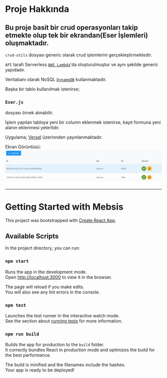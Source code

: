 # Proje Hakkında
## Bu proje basit bir crud operasyonları takip etmekte olup tek bir ekrandan(Eser İşlemleri) oluşmaktadır.

`crud-utils` dosyası generic olarak crud işlemlerini gerçekleştirmektedir.

`API` tarafı Serverless [`AWS Lambda`](https://aws.amazon.com/tr/lambda/?nc2=h_ql_prod_cp_lbd)'da oluşturulmuştur ve aynı şekilde generic yapıdadır.

Veritabanı olarak NoSQL [`DynamoDB`](https://aws.amazon.com/tr/dynamodb/?nc2=h_ql_prod_serv_ddb) kullanmaktadır.

Başka bir tablo kullanılmak istenirse;
### `Eser.js`
dosyası örnek alınabilir.

İşlem yapılan tabloya yeni bir column eklenmek istenirse, kayıt formuna yeni alanın eklenmesi yeterlidir.

Uygulama; [Versel](https://ktb-ui.vercel.app/) üzerinnden yayınlanmaktadır.

Ekran Görüntüsü:
![alt text](KTB_.png?raw=true)
_________________________________________________
# Getting Started with Mebsis

This project was bootstrapped with [Create React App](https://github.com/facebook/create-react-app).

## Available Scripts

In the project directory, you can run:

### `npm start`

Runs the app in the development mode.\
Open [http://localhost:3000](http://localhost:3000) to view it in the browser.

The page will reload if you make edits.\
You will also see any lint errors in the console.

### `npm test`

Launches the test runner in the interactive watch mode.\
See the section about [running tests](https://facebook.github.io/create-react-app/docs/running-tests) for more information.

### `npm run build`

Builds the app for production to the `build` folder.\
It correctly bundles React in production mode and optimizes the build for the best performance.

The build is minified and the filenames include the hashes.\
Your app is ready to be deployed!